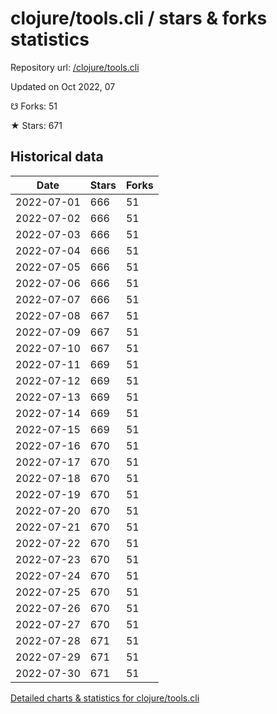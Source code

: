 # clojure/tools.cli / stars & forks statistics

Repository url: [/clojure/tools.cli](https://github.com/clojure/tools.cli)

Updated on Oct 2022, 07

☋ Forks: 51

★ Stars: 671

## Historical data
| Date | Stars | Forks |
|------|-------|-------|
| 2022-07-01 | 666 | 51 | 
| 2022-07-02 | 666 | 51 | 
| 2022-07-03 | 666 | 51 | 
| 2022-07-04 | 666 | 51 | 
| 2022-07-05 | 666 | 51 | 
| 2022-07-06 | 666 | 51 | 
| 2022-07-07 | 666 | 51 | 
| 2022-07-08 | 667 | 51 | 
| 2022-07-09 | 667 | 51 | 
| 2022-07-10 | 667 | 51 | 
| 2022-07-11 | 669 | 51 | 
| 2022-07-12 | 669 | 51 | 
| 2022-07-13 | 669 | 51 | 
| 2022-07-14 | 669 | 51 | 
| 2022-07-15 | 669 | 51 | 
| 2022-07-16 | 670 | 51 | 
| 2022-07-17 | 670 | 51 | 
| 2022-07-18 | 670 | 51 | 
| 2022-07-19 | 670 | 51 | 
| 2022-07-20 | 670 | 51 | 
| 2022-07-21 | 670 | 51 | 
| 2022-07-22 | 670 | 51 | 
| 2022-07-23 | 670 | 51 | 
| 2022-07-24 | 670 | 51 | 
| 2022-07-25 | 670 | 51 | 
| 2022-07-26 | 670 | 51 | 
| 2022-07-27 | 670 | 51 | 
| 2022-07-28 | 671 | 51 | 
| 2022-07-29 | 671 | 51 | 
| 2022-07-30 | 671 | 51 | 


[Detailed charts & statistics for clojure/tools.cli](https://reviewgithub.com/rep/clojure/tools.cli)
